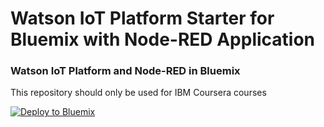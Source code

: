 Watson IoT Platform Starter for Bluemix with Node-RED Application
=================================================================

### Watson IoT Platform and Node-RED in Bluemix

This repository should only be used for IBM Coursera courses


[![Deploy to Bluemix](https://bluemix.net/deploy/button.png)](https://bluemix.net/deploy?repository=https://github.com/abdellah96/iot_plateform_bluemix)


